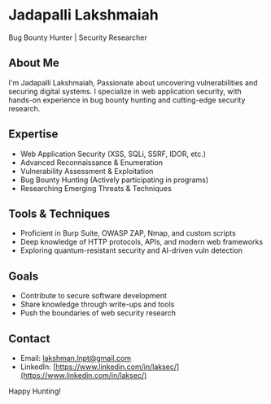 # Jadapalli Lakshmaiah

Bug Bounty Hunter | Security Researcher

## About Me

I'm Jadapalli Lakshmaiah, Passionate about uncovering vulnerabilities and securing digital systems. I specialize in web application security, with hands-on experience in bug bounty hunting and cutting-edge security research.

## Expertise

- Web Application Security (XSS, SQLi, SSRF, IDOR, etc.)
- Advanced Reconnaissance & Enumeration
- Vulnerability Assessment & Exploitation
- Bug Bounty Hunting (Actively participating in programs)
- Researching Emerging Threats & Techniques

## Tools & Techniques

- Proficient in Burp Suite, OWASP ZAP, Nmap, and custom scripts
- Deep knowledge of HTTP protocols, APIs, and modern web frameworks
- Exploring quantum-resistant security and AI-driven vuln detection

## Goals

- Contribute to secure software development
- Share knowledge through write-ups and tools
- Push the boundaries of web security research

## Contact

- Email: [lakshman.lnpt@gmail.com](mailto:lakshman.lnpt@gmail.com)
- LinkedIn: [https://www.linkedin.com/in/laksec/](https://www.linkedin.com/in/laksec/)

Happy Hunting!
